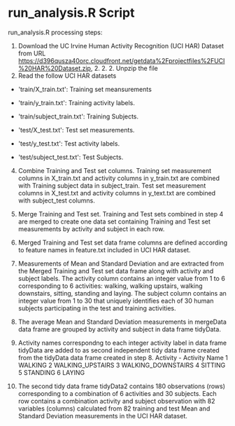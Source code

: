 run_analysis.R Script
=====================

run_analysis.R processing steps:

1. Download the UC Irvine Human Activity Recognition (UCI HAR) Dataset from URL https://d396qusza40orc.cloudfront.net/getdata%2Fprojectfiles%2FUCI%20HAR%20Dataset.zip, 2. 2. 2. Unpzip the file
3. Read the follow UCI HAR datasets

- 'train/X_train.txt': Training set meansurements

- 'train/y_train.txt': Training activity labels.

- 'train/subject_train.txt': Training Subjects.

- 'test/X_test.txt': Test set measurements.

- 'test/y_test.txt': Test activity labels.

- 'test/subject_test.txt': Test Subjects.

4. Combine Training and Test set columns. Training set measurement columns in X_train.txt and activity columns in y_train.txt are combined with Training subject data in subject_train.
Test set measurement columns in X_test.txt and activity columns in y_text.txt are combined with subject_test columns. 

5. Merge Training and Test set. Training and Test sets combined in step 4 are merged to create one data set containing Training and Test set measurements by activity and subject in each row.

6. Merged Training and Test set data frame columns are defined according to feature names in feature.txt included in UCI HAR dataset.

7. Measurements of Mean and Standard Deviation and are extracted from the Merged Training and Test set data frame along with activity and subject labels. The activity column contains an integer value from 1 to 6 corresponding to 6 activities: walking, walking upstairs, walking downstairs, sitting, standing and laying. The subject column contains an integer value from 1 to 30 that uniquely identifies each of 30 human subjects participating in the test and training activities.

8. The average Mean and Standard Deviation measurements in mergeData data frame are grouped  by activity and subject in data frame tidyData.

9. Activity names correspondng to each integer activity label in data frame tidyData are added to as second independent tidy data frame created from the tidyData data frame created in step 8. 
Activity - Activity Name
  1             WALKING
  2             WALKING_UPSTAIRS
  3             WALKING_DOWNSTAIRS
  4             SITTING
  5             STANDING
  6             LAYING

10. The second tidy data frame tidyData2 contains 180 observations (rows) corresponding to a combination of 6 activities and 30 subjects. Each row contains a combination activity and subject observation with 82 variables (columns) calculated from 82 training and test Mean and Standard Deviation measurements in the UCI HAR dataset. 


